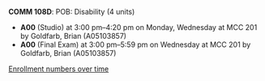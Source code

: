 **COMM 108D**: POB: Disability (4 units)

- **A00** (Studio) at 3:00 pm–4:20 pm on Monday, Wednesday at MCC 201 by Goldfarb, Brian (A05103857)
- **A00** (Final Exam) at 3:00 pm–5:59 pm on Wednesday at MCC 201 by Goldfarb, Brian (A05103857)

[Enrollment numbers over time](./COMM108D.tsv)
